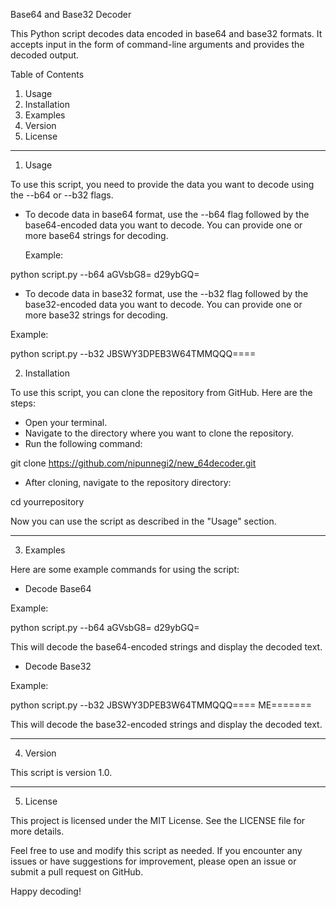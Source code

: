 Base64 and Base32 Decoder

This Python script decodes data encoded in base64 and base32 formats. It accepts input in the form of command-line arguments and provides the decoded output.

Table of Contents

1. Usage
2. Installation
3. Examples
4. Version
5. License

---

1. Usage

To use this script, you need to provide the data you want to decode using the --b64 or --b32 flags.

- To decode data in base64 format, use the --b64 flag followed by the base64-encoded data you want to decode. You can provide one or more base64 strings for decoding.

  Example:

python script.py --b64 aGVsbG8= d29ybGQ=

- To decode data in base32 format, use the --b32 flag followed by the base32-encoded data you want to decode. You can provide one or more base32 strings for decoding.

Example:

python script.py --b32 JBSWY3DPEB3W64TMMQQQ====


2. Installation

To use this script, you can clone the repository from GitHub. Here are the steps:

- Open your terminal.
- Navigate to the directory where you want to clone the repository.
- Run the following command:

git clone https://github.com/nipunnegi2/new_64decoder.git

- After cloning, navigate to the repository directory:

cd yourrepository

Now you can use the script as described in the "Usage" section.

---

3. Examples

Here are some example commands for using the script:

- Decode Base64

Example:

python script.py --b64 aGVsbG8= d29ybGQ=



This will decode the base64-encoded strings and display the decoded text.

- Decode Base32

Example:

python script.py --b32 JBSWY3DPEB3W64TMMQQQ==== ME=======


This will decode the base32-encoded strings and display the decoded text.

---

4. Version

This script is version 1.0.

---

5. License

This project is licensed under the MIT License. See the LICENSE file for more details.

Feel free to use and modify this script as needed. If you encounter any issues or have suggestions for improvement, please open an issue or submit a pull request on GitHub.

Happy decoding!

